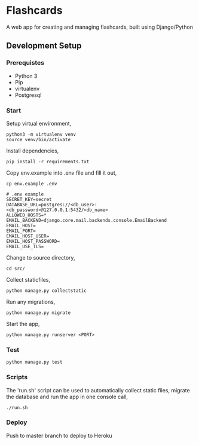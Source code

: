 # Flashcards
A web app for creating and managing flashcards, built using Django/Python

## Development Setup

### Prerequistes
- Python 3
- Pip
- virtualenv
- Postgresql

### Start
Setup virtual environment,
```
python3 -m virtualenv venv
source venv/bin/activate
```

Install dependencies,
```
pip install -r requirements.txt
```

Copy env.example into .env file and fill it out,
```
cp env.example .env
```

```
# .env example
SECRET_KEY=secret
DATABASE_URL=postgres://<db_user>:<db_password>@127.0.0.1:5432/<db_name>
ALLOWED_HOSTS=*
EMAIL_BACKEND=django.core.mail.backends.console.EmailBackend
EMAIL_HOST=
EMAIL_PORT=
EMAIL_HOST_USER=
EMAIL_HOST_PASSWORD=
EMAIL_USE_TLS=
```

Change to source directory,
```
cd src/
```

Collect staticfiles,
```
python manage.py collectstatic
```

Run any migrations,
```
python manage.py migrate
```

Start the app,
```
python manage.py runserver <PORT>
```

### Test
```
python manage.py test
```

### Scripts
The 'run.sh' script can be used to automatically collect static files, migrate 
the database and run the app in one console call,
```
./run.sh
```

### Deploy
Push to master branch to deploy to Heroku
